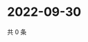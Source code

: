 # 2022-09-30

共 0 条

<!-- BEGIN WEIBO -->
<!-- 最后更新时间 Fri Sep 30 2022 15:39:46 GMT+0800 (China Standard Time) -->

<!-- END WEIBO -->
